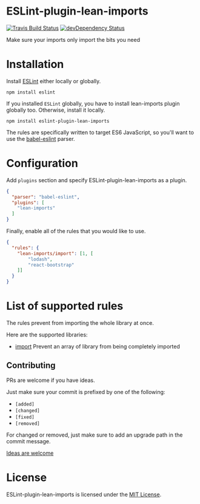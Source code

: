 ESLint-plugin-lean-imports
===================

[![Travis Build Status][build-badge]][build]
[![devDependency Status][dev-deps-badge]][dev-deps]

Make sure your imports only import the bits you need

# Installation

Install [ESLint](https://www.github.com/eslint/eslint) either locally or globally.

    npm install eslint

If you installed `ESLint` globally, you have to install lean-imports plugin globally too. Otherwise, install it locally.

    npm install eslint-plugin-lean-imports

The rules are specifically written to target ES6 JavaScript, so you'll want to
use the [babel-eslint](https://github.com/babel/babel-eslint) parser.

# Configuration

Add `plugins` section and specify ESLint-plugin-lean-imports as a plugin.

```json
{
  "parser": "babel-eslint",
  "plugins": [
    "lean-imports"
  ]
}
```

Finally, enable all of the rules that you would like to use.

```json
{
  "rules": {
    "lean-imports/import": [1, [
        "lodash",
        "react-bootstrap"
    ]]
  }
}
```

# List of supported rules

The rules prevent from importing the whole library at once.

Here are the supported libraries:

* [import](docs/rules/import.md) Prevent an array of library from being completely imported


## Contributing

PRs are welcome if you have ideas.

Just make sure your commit is prefixed by one of the following: 

- `[added]`
- `[changed]`
- `[fixed]`
- `[removed]`

For changed or removed, just make sure to add an upgrade path in the commit message.

[Ideas are welcome](https://github.com/eslint-plugins/eslint-plugin-lean-imports/issues)

# License

ESLint-plugin-lean-imports is licensed under the [MIT License](LICENSE).

[build-badge]: https://travis-ci.org/eslint-plugins/eslint-plugin-lean-imports.svg?branch=master
[build]: https://travis-ci.org/eslint-plugins/eslint-plugin-lean-imports

[dev-deps-badge]: https://david-dm.org/eslint-plugins/eslint-plugin-lean-imports/dev-status.svg
[dev-deps]: https://david-dm.org/eslint-plugins/eslint-plugin-lean-imports#info=devDependencies
